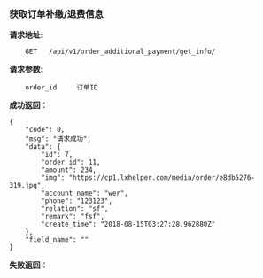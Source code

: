 ### 获取订单补缴/退费信息

**请求地址**:
```
    GET   /api/v1/order_additional_payment/get_info/
```

**请求参数**:
```
    order_id     订单ID
```

**成功返回**：
```
{
    "code": 0,
    "msg": "请求成功",
    "data": {
        "id": 7,
        "order_id": 11,
        "amount": 234,
        "img": "https://cp1.lxhelper.com/media/order/e8db5276-319.jpg",
        "account_name": "wer",
        "phone": "123123",
        "relation": "sf",
        "remark": "fsf",
        "create_time": "2018-08-15T03:27:28.962880Z"
    },
    "field_name": ""
}
```

**失败返回**：
```

```